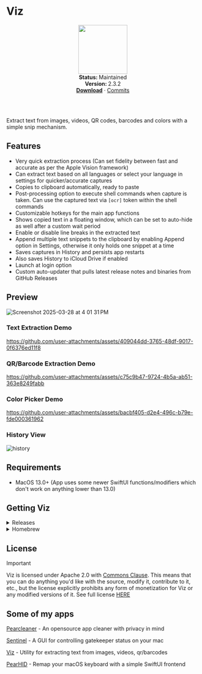 # Viz
<p align="center">
  <img src="https://github.com/alienator88/Viz/assets/6263626/46db3bc2-e5ac-48e6-af45-4affe6aeb55c" width="128" height="128" />
   <br />
   <strong>Status: </strong>Maintained 
   <br />
   <strong>Version: </strong>2.3.2
   <br />
   <a href="https://github.com/alienator88/Viz/releases"><strong>Download</strong></a>
    · 
   <a href="https://github.com/alienator88/Viz/commits">Commits</a>
   <br />
   <br />
</p>
</br>

Extract text from images, videos, QR codes, barcodes and colors with a simple snip mechanism.


## Features
- Very quick extraction process (Can set fidelity between fast and accurate as per the Apple Vision framework)
- Can extract text based on all languages or select your language in settings for quicker/accurate captures
- Copies to clipboard automatically, ready to paste
- Post-processing option to execute shell commands when capture is taken. Can use the captured text via `[ocr]` token within the shell commands
- Customizable hotkeys for the main app functions
- Shows copied text in a floating window, which can be set to auto-hide as well after a custom wait period
- Enable or disable line breaks in the extracted text
- Append multiple text snippets to the clipboard by enabling Append option in Settings, otherwise it only holds one snippet at a time
- Saves captures in History and persists app restarts
- Also saves History to iCloud Drive if enabled
- Launch at login option
- Custom auto-updater that pulls latest release notes and binaries from GitHub Releases



## Preview
![Screenshot 2025-03-28 at 4 01 31 PM](https://github.com/user-attachments/assets/fdf8c000-b892-4632-8404-b985931f418f)


### Text Extraction Demo
https://github.com/user-attachments/assets/409044dd-3765-48df-9017-0f6376ed11f8


### QR/Barcode Extraction Demo
https://github.com/user-attachments/assets/c75c9b47-9724-4b5a-ab51-363e8249fabb


### Color Picker Demo
https://github.com/user-attachments/assets/bacbf405-d2e4-496c-b79e-fde000361962

### History View
![history](https://github.com/user-attachments/assets/66c7c6f7-60e0-49fd-8050-0741e829aa6f)


## Requirements
- MacOS 13.0+ (App uses some newer SwiftUI functions/modifiers which don't work on anything lower than 13.0)


## Getting Viz

<details>
  <summary>Releases</summary>

Pre-compiled, always up-to-date versions are available from my [releases](https://github.com/alienator88/Viz/releases) page.
</details>

<details>
  <summary>Homebrew</summary>

You can add the app via Homebrew:
```
brew install viz
```
</details>


## License
> [!IMPORTANT]
> Viz is licensed under Apache 2.0 with [Commons Clause](https://commonsclause.com/). This means that you can do anything you'd like with the source, modify it, contribute to it, etc., but the license explicitly prohibits any form of monetization for Viz or any modified versions of it. See full license [HERE](https://github.com/alienator88/Sentinel/blob/main/LICENSE.md)



## Some of my apps

[Pearcleaner](https://github.com/alienator88/Pearcleaner) - An opensource app cleaner with privacy in mind

[Sentinel](https://github.com/alienator88/Sentinel) - A GUI for controlling gatekeeper status on your mac

[Viz](https://github.com/alienator88/Viz) - Utility for extracting text from images, videos, qr/barcodes

[PearHID](https://github.com/alienator88/PearHID) - Remap your macOS keyboard with a simple SwiftUI frontend
